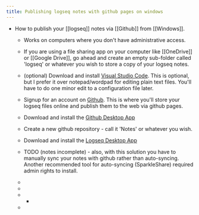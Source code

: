 ```yaml
---
title: Publishing logseq notes with github pages on windows
---
```


- How to publish your [[logseq]] notes via [[Github]] from [[Windows]].
	 - Works on computers where you don't have administrative access.

	 - If you are using a file sharing app on your computer like [[OneDrive]] or [[Google Drive]], go ahead and create an empty sub-folder called 'logseq' or whatever you wish to store a copy of your logseq notes.

	 - (optional) Download and install [Visual Studio Code](https://code.visualstudio.com/). This is optional, but I prefer it over notepad/wordpad for editing plain text files. You'll have to do one minor edit to a configuration file later.

	 - Signup for an account on [Github](https://github.com/). This is where you'll store your logseq files online and publish them to the web via github pages.

	 - Download and install the [Github Desktop App](https://desktop.github.com/)

	 - Create a new github repository - call it 'Notes' or whatever you wish.

	 - Download and install the [Logseq Desktop App](https://logseq.com/)

	 - TODO (notes incomplete) - also, with this solution you have to manually sync your notes with github rather than auto-syncing. Another recommended tool for auto-syncing (SparkleShare) required admin rights to install.

	 - 

	 - 

	 - 
		 - 

	 - 
